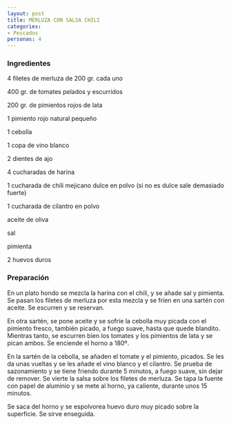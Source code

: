 ```yaml
---
layout: post
title: MERLUZA CON SALSA CHILI
categories:
- Pescados
personas: 4 
---
```

<h3>Ingredientes</h3>
4 filetes de merluza de 200 gr. cada uno

400 gr. de tomates pelados y escurridos

200 gr. de pimientos rojos de lata

1 pimiento rojo natural pequeño

1 cebolla

1 copa de vino blanco

2 dientes de ajo

4 cucharadas de harina

1 cucharada de chili mejicano dulce en polvo (si no es dulce sale demasiado fuerte)

1 cucharada de cilantro en polvo

aceite de oliva

sal

pimienta

2 huevos duros

<h3>Preparación</h3>
En un plato hondo se mezcla la harina con el chili, y se añade sal y pimienta. Se pasan los filetes de merluza por esta mezcla y se fríen en una sartén con aceite. Se escurren y se reservan.

En otra sartén, se pone aceite y se sofríe la cebolla muy picada con el pimiento fresco, también picado, a fuego suave, hasta que quede blandito. Mientras tanto, se escurren bien los tomates y los pimientos de lata y se pican ambos. Se enciende el horno a 180º.

En la sartén de la cebolla, se añaden el tomate y el pimiento, picados. Se les da unas vueltas y se les añade el vino blanco y el cilantro. Se prueba de sazonamiento y se tiene friendo durante 5 minutos, a fuego suave, sin dejar de remover. Se vierte la salsa sobre los filetes de merluza. Se tapa la fuente con papel de aluminio y se mete al horno, ya caliente, durante unos 15 minutos.

Se saca del horno y se espolvorea huevo duro muy picado sobre la superficie. Se sirve enseguida.